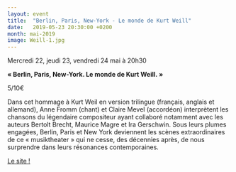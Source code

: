```yaml
---
layout: event
title:  "Berlin, Paris, New-York - Le monde de Kurt Weill"
date:   2019-05-23 20:30:00 +0200
month: mai-2019
image: Weill-1.jpg
---
```




Mercredi 22, jeudi 23, vendredi 24 mai à 20h30

**« Berlin, Paris, New-York. Le monde de Kurt Weill. »**

5/10€

Dans cet hommage à Kurt Weil en version trilingue (français, anglais et allemand), Anne Fromm (chant) et Claire Mevel (accordéon) interprètent les chansons du légendaire compositeur ayant collaboré notamment avec les auteurs Bertolt Brecht, Maurice Magre et Ira Gerschwin. Sous leurs plumes engagées, Berlin, Paris et New York deviennent les scènes extraordinaires de ce « musiktheater » qui ne cesse, des décennies après, de nous surprendre dans leurs résonances contemporaines.

[Le site !](http://annefromm.com/)